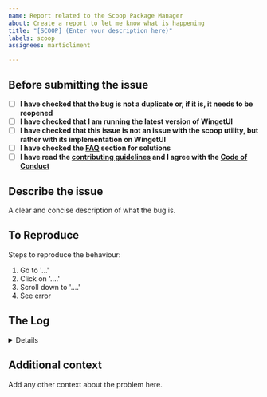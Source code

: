 ```yaml
---
name: Report related to the Scoop Package Manager
about: Create a report to let me know what is happening
title: "[SCOOP] (Enter your description here)"
labels: scoop
assignees: marticliment

---
```


## Before submitting the issue

- [ ] **I have checked that the bug is not a duplicate or, if it is, it needs to be reopened**
- [ ] **I have checked that I am running the latest version of WingetUI**
- [ ] **I have checked that this issue is not an issue with the scoop utility, but rather with its implementation on WingetUI**
- [ ] **I have checked the [FAQ](https://github.com/martinet101/WingetUI#faq) section for solutions**
- [ ] **I have read the [contributing guidelines](https://github.com/marticliment/WingetUI/blob/main/CONTRIBUTING.md#issues) and I agree with the [Code of Conduct](https://github.com/marticliment/WingetUI/blob/main/CODE_OF_CONDUCT.md)**

## Describe the issue
A clear and concise description of what the bug is.

## To Reproduce
Steps to reproduce the behaviour:
1. Go to '...'
2. Click on '....'
3. Scroll down to '....'
4. See error

## The Log

<details>

```
Please paste here the log (Go to the three dots menu on the top-right corner of WingetUI -> Winget Log. 

If the issue can be reproduced, please send the log AFTER reproducing the issue (1. Launch WingetUI, 2. Reproduce the issue, 3. Paste the log)
```

</details>

## Additional context
Add any other context about the problem here.
